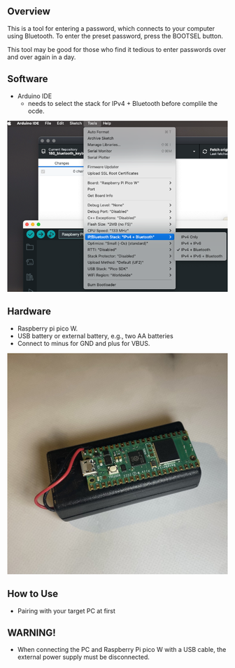 ## Overview

This is a tool for entering a password, which connects to your computer using Bluetooth.
To enter the preset password, press the BOOTSEL button.

This tool may be good for those who find it tedious to enter passwords over and over again in a day.

## Software
- Arduino IDE
  - needs to select the stack for IPv4 + Bluetooth before complile the ocde.

![Alt text](image.png)

## Hardware

- Raspberry pi pico W.
- USB battery or external battery, e.g., two AA batteries
- Connect to minus for GND and plus for VBUS.

![Alt text](IMG-0225.jpg)

## How to Use
- Pairing with your target PC at first


## WARNING!

- When connecting the PC and Raspberry Pi pico W with a USB cable, the external power supply must be disconnected.

